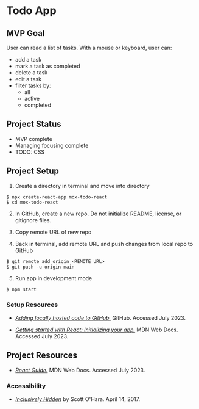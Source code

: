 # Todo App

## MVP Goal

User can read a list of tasks. With a mouse or keyboard, user can:

- add a task
- mark a task as completed
- delete a task
- edit a task
- filter tasks by:
  - all
  - active
  - completed

## Project Status

- MVP complete
- Managing focusing complete
- TODO: CSS

## Project Setup

1. Create a directory in terminal and move into directory

```
$ npx create-react-app mox-todo-react
$ cd mox-todo-react
```

2.  In GitHub, create a new repo. Do not initialize README, license, or gitignore files.

3.  Copy remote URL of new repo

4.  Back in terminal, add remote URL and push changes from local repo to GitHub

```
$ git remote add origin <REMOTE URL>
$ git push -u origin main
```

5. Run app in development mode

```
$ npm start
```

### Setup Resources

- [_Adding locally hosted code to GitHub._](https://docs.github.com/en/migrations/importing-source-code/using-the-command-line-to-import-source-code/adding-locally-hosted-code-to-github#adding-a-local-repository-to-github-using-git) GitHub. Accessed July 2023.

- [_Getting started with React: Initializing your app._](https://developer.mozilla.org/en-US/docs/Learn/Tools_and_testing/Client-side_JavaScript_frameworks/React_getting_started#initializing_your_app) MDN Web Docs. Accessed July 2023.

## Project Resources

- [_React Guide._](https://developer.mozilla.org/en-US/docs/Learn/Tools_and_testing/Client-side_JavaScript_frameworks/React_getting_started) MDN Web Docs. Accessed July 2023.

### Accessibility

- [_Inclusively Hidden_](https://www.scottohara.me/blog/2017/04/14/inclusively-hidden.html) by Scott O'Hara. April 14, 2017.

